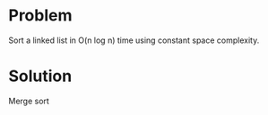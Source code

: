 Problem
===
Sort a linked list in O(n log n) time using constant space complexity.

Solution
===
Merge sort
